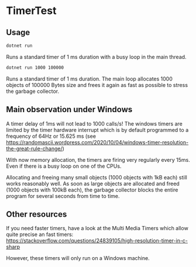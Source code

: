 # TimerTest

## Usage

```sh
dotnet run 
```
Runs a standard timer of 1 ms duration with a busy loop in the main thread.

```sh
dotnet run 1000 100000
```
Runs a standard timer of 1 ms duration. The main loop allocates 1000 objects of 100000 Bytes size and frees it again as fast as possible to stress the garbage collector.

## Main observation under Windows

A timer delay of 1ms will not lead to 1000 calls/s! The windows timers are limited by the timer hardware interrupt which is by default programmed to a frequency of 64Hz or 15.625 ms (see https://randomascii.wordpress.com/2020/10/04/windows-timer-resolution-the-great-rule-change/)

With now memory allocation, the timers are firing very regularly every 15ms. Even if there is a busy loop on one of the CPUs.

Allocating and freeing many small objects (1000 objects with 1kB each) still works reasonably well. As soon as large objects are allocated and freed (1000 objects with 100kB each), the garbage collector blocks the entire program for several seconds from time to time.


## Other resources

If you need faster timers, have a look at the Multi Media Timers which allow quite precise an fast timers: https://stackoverflow.com/questions/24839105/high-resolution-timer-in-c-sharp

However, these timers will only run on a Windows machine.







